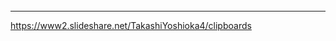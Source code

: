 ######
---
https://www2.slideshare.net/TakashiYoshioka4/clipboards


```
```

```
```

```
```







